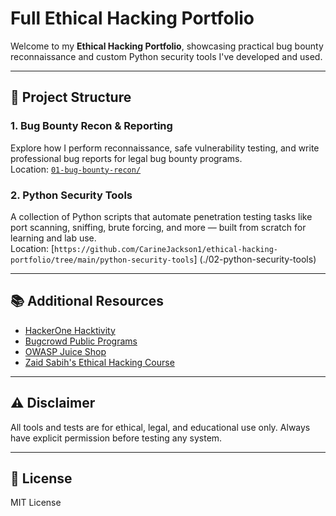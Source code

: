 # Full Ethical Hacking Portfolio

Welcome to my **Ethical Hacking Portfolio**, showcasing practical bug bounty reconnaissance and custom Python security tools I've developed and used.

---

## 📁 Project Structure

### 1. Bug Bounty Recon & Reporting  
Explore how I perform reconnaissance, safe vulnerability testing, and write professional bug reports for legal bug bounty programs.  
Location: [`01-bug-bounty-recon/`](./01-bug-bounty-recon)

### 2. Python Security Tools  
A collection of Python scripts that automate penetration testing tasks like port scanning, sniffing, brute forcing, and more — built from scratch for learning and lab use.  
Location: [`https://github.com/CarineJackson1/ethical-hacking-portfolio/tree/main/python-security-tools`] (./02-python-security-tools)

---

## 📚 Additional Resources

- [HackerOne Hacktivity](https://hackerone.com/hacktivity)  
- [Bugcrowd Public Programs](https://bugcrowd.com/programs)  
- [OWASP Juice Shop](https://owasp.org/www-project-juice-shop/)  
- [Zaid Sabih's Ethical Hacking Course](https://www.udemy.com/course/learn-python-and-ethical-hacking-from-scratch/)

---

## ⚠️ Disclaimer  
All tools and tests are for ethical, legal, and educational use only. Always have explicit permission before testing any system.

---

## 📜 License  
MIT License
